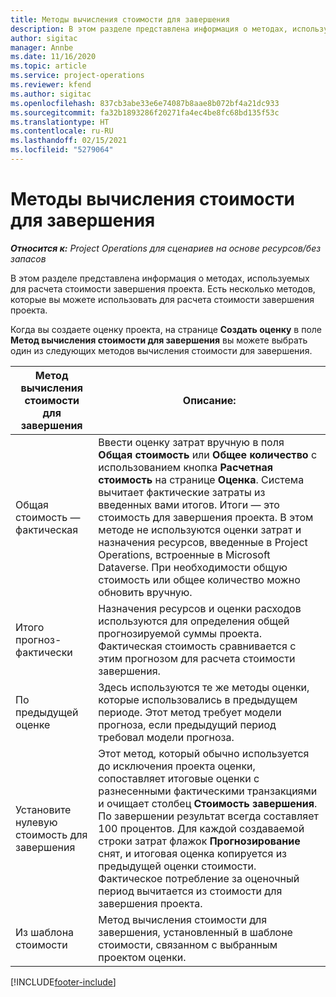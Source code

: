 ```yaml
---
title: Методы вычисления стоимости для завершения
description: В этом разделе представлена информация о методах, используемых для расчета стоимости завершения проекта.
author: sigitac
manager: Annbe
ms.date: 11/16/2020
ms.topic: article
ms.service: project-operations
ms.reviewer: kfend
ms.author: sigitac
ms.openlocfilehash: 837cb3abe33e6e74087b8aae8b072bf4a21dc933
ms.sourcegitcommit: fa32b1893286f20271fa4ec4be8fc68bd135f53c
ms.translationtype: HT
ms.contentlocale: ru-RU
ms.lasthandoff: 02/15/2021
ms.locfileid: "5279064"
---
```

# <a name="cost-to-complete-methods"></a>Методы вычисления стоимости для завершения

_**Относится к:** Project Operations для сценариев на основе ресурсов/без запасов_

В этом разделе представлена информация о методах, используемых для расчета стоимости завершения проекта. Есть несколько методов, которые вы можете использовать для расчета стоимости завершения проекта. 

Когда вы создаете оценку проекта, на странице **Создать оценку** в поле **Метод вычисления стоимости для завершения** вы можете выбрать один из следующих методов вычисления стоимости для завершения.

| Метод вычисления стоимости для завершения    | Описание:                                                                                                                                                                                                                                                                                                                                                                                                                                                                                        |
|------------------------------|----------------------------------------------------------------------------------------------------------------------------------------------------------------------------------------------------------------------------------------------------------------------------------------------------------------------------------------------------------------------------------------------------------------------------------------------------------------------------------------------------|
| Общая стоимость — фактическая            | Ввести оценку затрат вручную в поля **Общая стоимость** или **Общее количество** с использованием кнопка **Расчетная стоимость** на странице **Оценка**. Система вычитает фактические затраты из введенных вами итогов. Итоги — это стоимость для завершения проекта. В этом методе не используются оценки затрат и назначения ресурсов, введенные в Project Operations, встроенные в Microsoft Dataverse. При необходимости общую стоимость или общее количество можно обновить вручную.  |
| Итого прогноз-фактически        | Назначения ресурсов и оценки расходов используются для определения общей прогнозируемой суммы проекта. Фактическая стоимость сравнивается с этим прогнозом для расчета стоимости завершения.                                                                                                                                                                                                                                                                          |
| По предыдущей оценке         | Здесь используются те же методы оценки, которые использовались в предыдущем периоде. Этот метод требует модели прогноза, если предыдущий период требовал модели прогноза.                                                                                                                                                                                                                                                                                                                           |
| Установите нулевую стоимость для завершения | Этот метод, который обычно используется до исключения проекта оценки, сопоставляет итоговые оценки с разнесенными фактическими транзакциями и очищает столбец **Стоимость завершения**. По завершении результат всегда составляет 100 процентов. Для каждой создаваемой строки затрат флажок **Прогнозирование** снят, и итоговая оценка копируется из предыдущей оценки стоимости. Фактическое потребление за оценочный период вычитается из стоимости для завершения проекта.              |
| Из шаблона стоимости           | Метод вычисления стоимости для завершения, установленный в шаблоне стоимости, связанном с выбранным проектом оценки.                                                                                                                                                                                                                                                                                                                                                                          |


[!INCLUDE[footer-include](../includes/footer-banner.md)]
